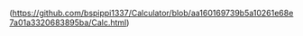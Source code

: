(https://github.com/bspippi1337/Calculator/blob/aa160169739b5a10261e68e7a01a3320683895ba/Calc.html)
